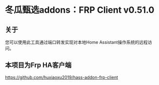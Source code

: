 # 冬瓜甄选addons：FRP Client v0.51.0

## 关于

您可以使用此工具通过端口转发实现对本地Home Assistant操作系统的远程访问。

## 本项目为Frp HA客户端

https://github.com/huxiaoxu2019/hass-addon-frp-client
